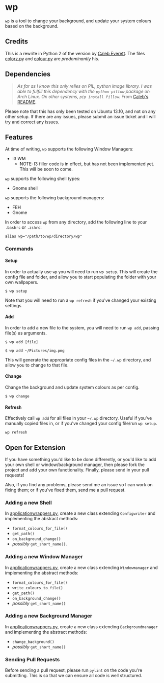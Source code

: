 # wp

`wp` is a tool to change your background, and update your system colours based on the background. 

## Credits
This is a rewrite in Python 2 of the version by [Caleb Everett](https://github.com/everett1992/wp). The files [colorz.py](colorz.py) and [colour.py](colour.py) are *predominantly* his. 

## Dependencies
> *As far as I know this only relies on PIL, python image library. I was able to fulfill this dependency with the `python-pillow` package on Arch Linux. On other systems, `pip install Pillow`.*
From [Caleb's README](https://github.com/everett1992/wp/blob/master/README.md#dependencies).

Please note that this has only been tested on Ubuntu 13.10, and not on any other setup. If there are any issues, please submit an issue ticket and I will try and correct any issues. 

## Features

At time of writing, `wp` supports the following Window Managers:

- I3 WM
    - NOTE: I3 filler code is in effect, but has not been implemented yet. This will be soon to come. 

`wp` supports the following shell types:

- Gnome shell

`wp` supports the following background managers:

- FEH
- Gnome

In order to access `wp` from any directory, add the following line to your `.bashrc` or `.zshrc`:
```
alias wp="/path/to/wp/directory/wp"
```


### Commands

#### Setup

In order to actually use `wp` you will need to run `wp setup`. This will create the config file and folder, and allow you to start populating the folder with your own wallpapers. 

```
$ wp setup
```

Note that you will need to run a `wp refresh` if you've changed your existing settings. 

#### Add

In order to add a new file to the system, you will need to run `wp add`, passing file(s) as arguments. 
```
$ wp add [file]

$ wp add ~/Pictures/img.png

```

This will generate the appropriate config files in the `~/.wp` directory, and allow you to change to that file. 


#### Change

Change the background and update system colours as per config. 
```
$ wp change
```

#### Refresh

Effectively call `wp add` for all files in your `~/.wp` directory. Useful if you've manually copied files in, or if you've changed your config file/run `wp setup`.
```
wp refresh
```


## Open for Extension

If you have something you'd like to be done differently, or you'd like to add your own shell or window/background manager, then please fork the project and add your own functionality. Finally, please send in your pull requests!

Also, if you find any problems, please send me an issue so I can work on fixing them; or if you've fixed them, send me a pull request. 

### Adding a new Shell

In [applicationwrappers.py](applicationwrappers.py), create a new class extending `Configwriter` and implementing the abstract methods:

- `format_colours_for_file()`
- `get_path()`
- `on_background_change()`
- *possibly* `get_short_name()`. 

### Adding a new Window Manager

In [applicationwrappers.py](applicationwrappers.py), create a new class extending `Windowmanager` and implementing the abstract methods:

- `format_colours_for_file()`
- `write_colours_to_file()`
- `get_path()`
- `on_background_change()`
- *possibly* `get_short_name()`


### Adding a new Background Manager

In [applicationwrappers.py](applicationwrappers.py), create a new class extending `Backgroundmanager` and implementing the abstract methods:

- `change_background()`
- *possibly* `get_short_name()`

### Sending Pull Requests

Before sending a pull request, please run `pylint` on the code you're submitting. This is so that we can ensure all code is well structured. 